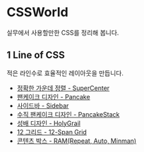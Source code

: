 # CSSWorld

실무에서 사용할만한 CSS를 정리해 봅니다.

## 1 Line of CSS

적은 라인수로 효율적인 레이아웃을 만듭니다.

- [정확한 가운데 정렬 - SuperCenter](https://github.com/yonghap/CSSWorld/blob/main/posts/01.SuperCenter.md)
- [팬케이크 디자인 - Pancake](https://github.com/yonghap/CSSWorld/blob/main/posts/02.Pancake.md)
- [사이드바 - Sidebar](https://github.com/yonghap/CSSWorld/blob/main/posts/03.Sidebar.md)
- [수직 팬케이크 디자인 - PancakeStack](https://github.com/yonghap/CSSWorld/blob/main/posts/04.PancakeStack.md)
- [성배 디자인 - HolyGrail](https://github.com/yonghap/CSSWorld/blob/main/posts/05.HolyGrailLayout.md)
- [12 그리드 - 12-Span Grid](https://github.com/yonghap/CSSWorld/blob/main/posts/06.12-SpanGrid.md)
- [콘텐츠 박스 - RAM(Repeat, Auto, Minman)](https://github.com/yonghap/CSSWorld/blob/main/posts/07.RAM.md)


